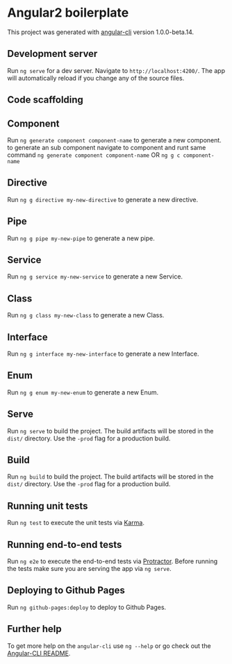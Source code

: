 # Angular2 boilerplate

This project was generated with [angular-cli](https://github.com/angular/angular-cli) version 1.0.0-beta.14.


## Development server
Run `ng serve` for a dev server. Navigate to `http://localhost:4200/`. The app will automatically reload if you change any of the source files.

## Code scaffolding

## Component

Run `ng generate component component-name` to generate a new component. to generate an sub component navigate to component and runt same command `ng generate component component-name` OR `ng g c component-name` 

## Directive

Run `ng g directive my-new-directive` to generate a new directive. 

## Pipe

Run `ng g pipe my-new-pipe` to generate a new pipe. 

## Service

Run `ng g service my-new-service` to generate a new Service. 

## Class

Run `ng g class my-new-class` to generate a new Class. 

## Interface

Run `ng g interface my-new-interface` to generate a new Interface.

## Enum

Run `ng g enum my-new-enum` to generate a new Enum.  

## Serve

Run `ng serve` to build the project. The build artifacts will be stored in the `dist/` directory. Use the `-prod` flag for a production build.


## Build

Run `ng build` to build the project. The build artifacts will be stored in the `dist/` directory. Use the `-prod` flag for a production build.

## Running unit tests

Run `ng test` to execute the unit tests via [Karma](https://karma-runner.github.io).

## Running end-to-end tests

Run `ng e2e` to execute the end-to-end tests via [Protractor](http://www.protractortest.org/). 
Before running the tests make sure you are serving the app via `ng serve`.

## Deploying to Github Pages

Run `ng github-pages:deploy` to deploy to Github Pages.

## Further help

To get more help on the `angular-cli` use `ng --help` or go check out the [Angular-CLI README](https://github.com/angular/angular-cli/blob/master/README.md).
